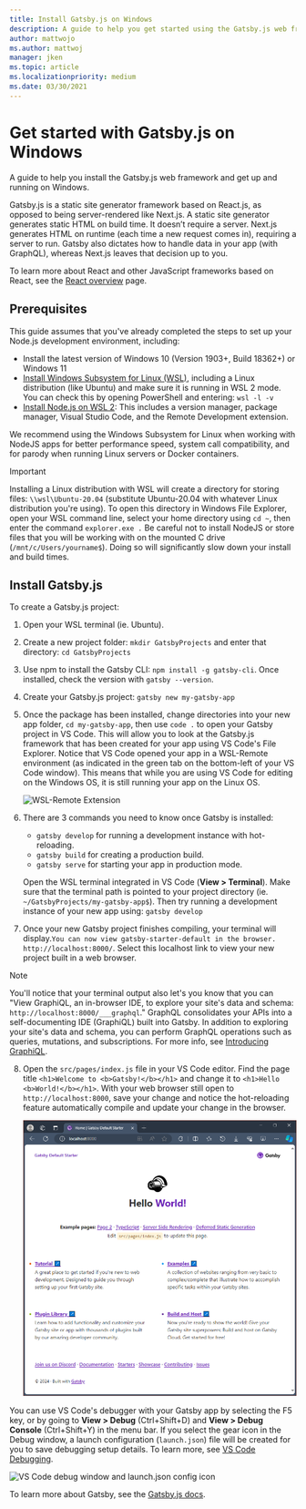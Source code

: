 ```yaml
---
title: Install Gatsby.js on Windows
description: A guide to help you get started using the Gatsby.js web frameworks on Windows Subsystem for Linux.
author: mattwojo 
ms.author: mattwoj 
manager: jken
ms.topic: article
ms.localizationpriority: medium
ms.date: 03/30/2021
---
```


# Get started with Gatsby.js on Windows

A guide to help you install the Gatsby.js web framework and get up and running on Windows.

Gatsby.js is a static site generator framework based on React.js, as opposed to being server-rendered like Next.js. A static site generator generates static HTML on build time. It doesn’t require a server. Next.js generates HTML on runtime (each time a new request comes in), requiring a server to run. Gatsby also dictates how to handle data in your app (with GraphQL), whereas Next.js leaves that decision up to you.

To learn more about React and other JavaScript frameworks based on React, see the [React overview](./react-overview.md) page.

## Prerequisites

This guide assumes that you've already completed the steps to set up your Node.js development environment, including:

- Install the latest version of Windows 10 (Version 1903+, Build 18362+) or Windows 11
- [Install Windows Subsystem for Linux (WSL)](/windows/wsl/install-win10), including a Linux distribution (like Ubuntu) and make sure it is running in WSL 2 mode. You can check this by opening PowerShell and entering: `wsl -l -v`
- [Install Node.js on WSL 2](./nodejs-on-wsl.md): This includes a version manager, package manager, Visual Studio Code, and the Remote Development extension.

We recommend using the Windows Subsystem for Linux when working with NodeJS apps for better performance speed, system call compatibility, and for parody when running Linux servers or Docker containers.

> [!IMPORTANT]
> Installing a Linux distribution with WSL will create a directory for storing files: `\\wsl\Ubuntu-20.04` (substitute Ubuntu-20.04 with whatever Linux distribution you're using). To open this directory in Windows File Explorer, open your WSL command line, select your home directory using `cd ~`, then enter the command `explorer.exe .` Be careful not to install NodeJS or store files that you will be working with on the mounted C drive (`/mnt/c/Users/yourname$`). Doing so will significantly slow down your install and build times.

## Install Gatsby.js

To create a Gatsby.js project:

1. Open your WSL terminal (ie. Ubuntu).
2. Create a new project folder: `mkdir GatsbyProjects` and enter that directory: `cd GatsbyProjects`
3. Use npm to install the Gatsby CLI: `npm install -g gatsby-cli`. Once installed, check the version with `gatsby --version`.
4. Create your Gatsby.js project: `gatsby new my-gatsby-app`
5. Once the package has been installed, change directories into your new app folder, `cd my-gatsby-app`, then use `code .` to open your Gatsby project in VS Code. This will allow you to look at the Gatsby.js framework that has been created for your app using VS Code's File Explorer. Notice that VS Code opened your app in a WSL-Remote environment (as indicated in the green tab on the bottom-left of your VS Code window). This means that while you are using VS Code for editing on the Windows OS, it is still running your app on the Linux OS.

    ![WSL-Remote Extension](../../images/wsl-remote-extension.png)

6. There are 3 commands you need to know once Gatsby is installed:

    - `gatsby develop` for running a development instance with hot-reloading.
    - `gatsby build` for creating a production build.
    - `gatsby serve` for starting your app in production mode.

    Open the WSL terminal integrated in VS Code (**View > Terminal**). Make sure that the terminal path is pointed to your project directory (ie. `~/GatsbyProjects/my-gatsby-app$`). Then try running a development instance of your new app using: `gatsby develop`

7. Once your new Gatsby project finishes compiling, your terminal will display.`You can now view gatsby-starter-default in the browser. http://localhost:8000/`. Select this localhost link to view your new project built in a web browser.

> [!NOTE]
> You'll notice that your terminal output also let's you know that you can "View GraphiQL, an in-browser IDE, to explore your site's data and schema: `http://localhost:8000/___graphql`." GraphQL consolidates your APIs into a self-documenting IDE (GraphiQL) built into Gatsby. In addition to exploring your site's data and schema, you can perform GraphQL operations such as queries, mutations, and subscriptions. For more info, see [Introducing GraphiQL](https://www.gatsbyjs.com/docs/how-to/querying-data/running-queries-with-graphiql/).

8. Open the `src/pages/index.js` file in your VS Code editor. Find the page title `<h1>Welcome to <b>Gatsby!</b></h1>` and change it to `<h1>Hello <b>World!</b></h1>`. With your web browser still open to `http://localhost:8000`, save your change and notice the hot-reloading feature automatically compile and update your change in the browser.

    ![Your Gatsby.js app running in localhost:3000](../../images/gatsby-app.png)

You can use VS Code's debugger with your Gatsby app by selecting the F5 key, or by going to **View > Debug** (Ctrl+Shift+D) and **View > Debug Console** (Ctrl+Shift+Y) in the menu bar. If you select the gear icon in the Debug window, a launch configuration (`launch.json`) file will be created for you to save debugging setup details. To learn more, see [VS Code Debugging](https://code.visualstudio.com/docs/nodejs/nodejs-debugging).

![VS Code debug window and launch.json config icon](../../images/vscode-debug-launch-configuration.png)

To learn more about Gatsby, see the [Gatsby.js docs](https://www.gatsbyjs.com/docs/).